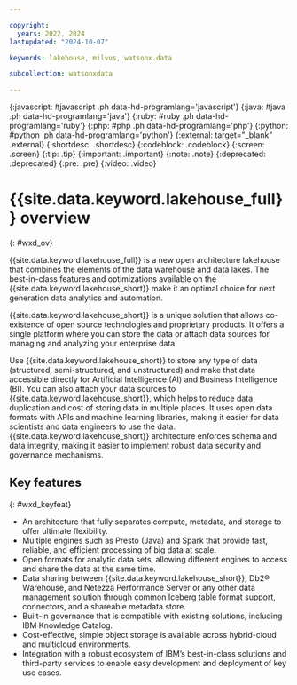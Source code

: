 ```yaml
---

copyright:
  years: 2022, 2024
lastupdated: "2024-10-07"

keywords: lakehouse, milvus, watsonx.data

subcollection: watsonxdata

---
```


{:javascript: #javascript .ph data-hd-programlang='javascript'}
{:java: #java .ph data-hd-programlang='java'}
{:ruby: #ruby .ph data-hd-programlang='ruby'}
{:php: #php .ph data-hd-programlang='php'}
{:python: #python .ph data-hd-programlang='python'}
{:external: target="_blank" .external}
{:shortdesc: .shortdesc}
{:codeblock: .codeblock}
{:screen: .screen}
{:tip: .tip}
{:important: .important}
{:note: .note}
{:deprecated: .deprecated}
{:pre: .pre}
{:video: .video}

# {{site.data.keyword.lakehouse_full}} overview
{: #wxd_ov}

{{site.data.keyword.lakehouse_full}} is a new open architecture lakehouse that combines the elements of the data warehouse and data lakes. The best-in-class features and optimizations available on the {{site.data.keyword.lakehouse_short}} make it an optimal choice for next generation data analytics and automation.

{{site.data.keyword.lakehouse_short}} is a unique solution that allows co-existence of open source technologies and proprietary products. It offers a single platform where you can store the data or attach data sources for managing and analyzing your enterprise data.

Use {{site.data.keyword.lakehouse_short}} to store any type of data (structured, semi-structured, and unstructured) and make that data accessible directly for Artificial Intelligence (AI) and Business Intelligence (BI). You can also attach your data sources to {{site.data.keyword.lakehouse_short}}, which helps to reduce data duplication and cost of storing data in multiple places. It uses open data formats with APIs and machine learning libraries, making it easier for data scientists and data engineers to use the data. {{site.data.keyword.lakehouse_short}} architecture enforces schema and data integrity, making it easier to implement robust data security and governance mechanisms.

## Key features
{: #wxd_keyfeat}

- An architecture that fully separates compute, metadata, and storage to offer ultimate flexibility.
- Multiple engines such as Presto (Java) and Spark that provide fast, reliable, and efficient processing of big data at scale.
- Open formats for analytic data sets, allowing different engines to access and share the data at the same time.
- Data sharing between {{site.data.keyword.lakehouse_short}}, Db2® Warehouse, and Netezza Performance Server or any other data management solution through common Iceberg table format support, connectors, and a shareable metadata store.
- Built-in governance that is compatible with existing solutions, including IBM Knowledge Catalog.
- Cost-effective, simple object storage is available across hybrid-cloud and multicloud environments.
- Integration with a robust ecosystem of IBM’s best-in-class solutions and third-party services to enable easy development and deployment of key use cases.
